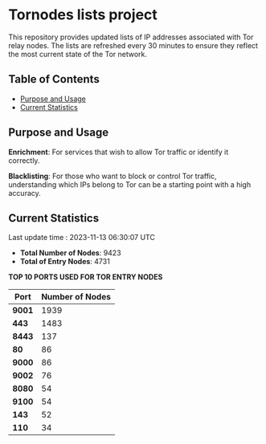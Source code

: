 # Tornodes lists project

This repository provides updated lists of IP addresses associated with Tor relay nodes. The lists are refreshed every 30 minutes to ensure they reflect the most current state of the Tor network.

## Table of Contents

- [Purpose and Usage](#purpose-and-usage)
- [Current Statistics](#current-statistics)


## Purpose and Usage

**Enrichment**: For services that wish to allow Tor traffic or identify it correctly.

**Blacklisting**: For those who want to block or control Tor traffic, understanding which IPs belong to Tor can be a starting point with a high accuracy.

## Current Statistics

Last update time : 2023-11-13 06:30:07 UTC

- **Total Number of Nodes**: 9423
- **Total of Entry Nodes**: 4731

**TOP 10 PORTS USED FOR TOR ENTRY NODES**

| **Port** | **Number of Nodes** |
|------|-----------------|
| **9001**   | 1939  |
| **443**   | 1483  |
| **8443**   | 137  |
| **80**   | 86  |
| **9000**   | 86  |
| **9002**   | 76  |
| **8080**   | 54  |
| **9100**   | 54  |
| **143**   | 52  |
| **110**   | 34  |


